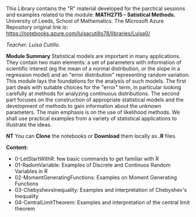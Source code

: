 This Library contains the "R" material developed for the parctical sessions and examples related to the module:
**MATH2715 - Satistical Methods.**
University of Leeds, School of Mathematics.
The Microsoft Azure Repository original link is:
https://notebooks.azure.com/luisacutillo78/libraries/Luisa0/

*Teacher: Luisa Cutillo.*

**Module Summary**
Statistical models are important in many applications. They contain two main elements: a set of parameters with information of scientific interest (eg the mean of a normal distribution, or the slope in a regression model) and an "error distribution" representing random variation.
This module lays the foundations for the analysis of such models.
The first part deals with suitable choices for the "error" term, in particular looking carefully at methods for analyzing continuous distributions. The second part focuses on the construction of appropriate statistical models and the development of methods to gain information about the unknown parameters. The main emphasis is on the use of likelihood methods. We shall use practical examples from a variety of statistical applications to illustrate the ideas.

**NT** You can **Clone** the notebooks or **Download** them locally as **.R** files. 

**Content:**
* 0-LetStartWithR: few basic commands to get familiar with R
* 01-RadomVariable: Examples of Discrete and Continuos Random Variables in R
* 02-MomentGeneratingFunctions: Examples on Moment Generating Functions
* 03-ChebyshevsInequality: Examples and interpretation of Chebyshev's Inequality
* 04-CentralLimitTheorem: Examples and interpretation of the central limit theorem
